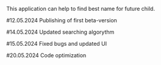 This application can help to find best name for future child.

#12.05.2024 Publishing of first beta-version

#14.05.2024 Updated searching algorythm

#15.05.2024 Fixed bugs and updated UI

#20.05.2024 Code optimization
